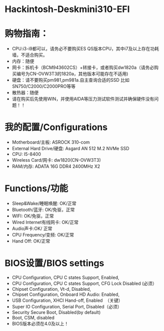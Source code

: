 # Hackintosh-Deskmini310-EFI

# 购物指南：

- CPU:i3-i9都可以，请务必不要购买ES QS版本CPU，其中i7及以上存在功耗墙，不适合购买。
- 内存：随便
- 网卡：拆机卡（BCM943602CS）+转接卡，或者购买dw1820a（请务必购买编号为CN-OVW3T3的1820a，其他版本可能存在不适用)
- 硬盘：请不要购买pm981,pm981a.自主查询合适的SSD 比如SN750/C2000/C2000PRO等等
- 散热器：随便
- 请在购买后先使用WIN，并使用AIDA等压力测试软件测试并确保硬件没有问题！！




# 我的配置/Configurations

- Motherboard/主板: ASROCK 310-com
- External Hard Drive/硬盘: Asgard AN 512 M.2 NVMe SSD
- CPU: I5-8400  
- Wireless Card/网卡: dw1820(CN-OVW3T3)
- RAM/内存: ADATA 16G DDR4 2400MHz X2


# Functions/功能
- Sleep&Wake/睡眠唤醒: OK/正常
- Bluetooth/蓝牙: OK/免驱，正常
- WIFI: OK/免驱，正常
- Wired Internet有线网卡: OK/正常
- Audio声卡:OK/ 正常
- CPU Frequency/变频: OK/正常
- Hand Off: OK/正常







# BIOS设置/BIOS settings


  - CPU Configuration, CPU C states Support, Enabled,
  - CPU Configuration, CPU C states Support, CFG Lock Disabled (必须）
  - Chipset Configuration, Vt-d, Disabled,
  - Chipset Configuration, Onboard HD Audio: Enabled,
  - USB Configuration, XHCI Hand-off, Enabled  （关键）
  - Super IO Configuration, Serial Port, Disabled（必须）
  - Security Secure Boot, Disabled(by default)
  - Boot, CSM, disabled
  - BIOS版本必须在4.0及以上！
